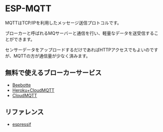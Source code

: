 # ESP-MQTT

MQTTはTCP/IPを利用したメッセージ送信プロトコルです。

ブローカーと呼ばれるMQサーバーと通信を行い、軽量なデータを送受信することができます。

センサーデータをアップロードするだけであればHTTPアクセスでもよいのですが、MQTTの方が通信量が少なく済みます。

## 無料で使えるブローカーサービス

- [Beebotte](https://beebotte.com/)
- [Heroku+CloudMQTT](https://jp.heroku.com/)
- [CloudMQTT](https://www.cloudmqtt.com/)

## リファレンス
- [espressif](https://docs.espressif.com/projects/esp-idf/en/latest/api-reference/protocols/mqtt.html)
